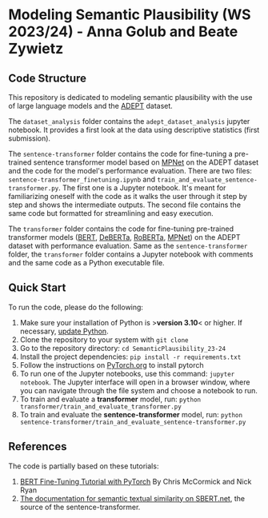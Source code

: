 # Modeling Semantic Plausibility (WS 2023/24) - Anna Golub and Beate Zywietz

## Code Structure
This repository is dedicated to modeling semantic plausibility with the use of large language models and the [ADEPT](https://aclanthology.org/2021.acl-long.553/) dataset.

The `dataset_analysis` folder contains the `adept_dataset_analysis` jupyter notebook. It provides a first look at the data using descriptive statistics (first submission).

The `sentence-transformer` folder contains the code for fine-tuning a pre-trained sentence transformer model based on [MPNet](https://huggingface.co/sentence-transformers/all-mpnet-base-v2) on the ADEPT dataset and the code for the model's performance evaluation. There are two files: `sentence-transformer_finetuning.ipynb` and `train_and_evaluate_sentence-transformer.py`. The first one is a Jupyter notebook. It's meant for familiarizing oneself with the code as it walks the user through it step by step and shows the intermediate outputs. The second file contains the same code but formatted for streamlining and easy execution. 

The `transformer` folder contains the code for fine-tuning pre-trained transformer models ([BERT](https://huggingface.co/docs/transformers/model_doc/bert), [DeBERTa](https://huggingface.co/docs/transformers/model_doc/deberta), [RoBERTa](https://huggingface.co/docs/transformers/model_doc/roberta), [MPNet](https://huggingface.co/microsoft/mpnet-base)) on the ADEPT dataset with performance evaluation. Same as the `sentence-transformer` folder, the `transformer` folder contains a Jupyter notebook with comments and the same code as a Python executable file.

## Quick Start
To run the code, please do the following:
1. Make sure your installation of Python is >**version 3.10**< or higher. If necessary, [update Python](https://www.python.org/downloads/).
2. Clone the repository to your system with `git clone`
3. Go to the repository directory: `cd SemanticPlausibility_23-24`
4. Install the project dependencies: `pip install -r requirements.txt`
5. Follow the instructions on [PyTorch.org](pytorch.org) to install pytorch
6. To run one of the Jupyter notebooks, use this command: `jupyter notebook`. The Jupyter interface will open in a browser window, where you can navigate through the file system and choose a notebook to run.
7. To train and evaluate a **transformer** model, run: `python transformer/train_and_evaluate_transformer.py`
8. To train and evaluate the **sentence-transformer** model, run: `python sentence-transformer/train_and_evaluate_sentence-transformer.py`

## References
The code is partially based on these tutorials:
1. [BERT Fine-Tuning Tutorial with PyTorch](https://mccormickml.com/2019/07/22/BERT-fine-tuning/) By Chris McCormick and Nick Ryan
2. [The documentation for semantic textual similarity on SBERT.net](https://www.sbert.net/docs/usage/semantic_textual_similarity.html), the source of the sentence-transformer.
